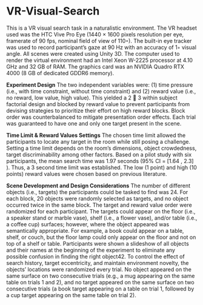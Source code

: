 # VR-Visual-Search
This is a VR visual search task in a naturalistic environment.
The VR headset used was the HTC Vive Pro Eye (1440 × 1600 pixels resolution per eye, framerate of 90 fps, nominal field of view of 110◦). The built-in eye tracker was used to record participant’s gaze at 90 Hz with an accuracy of 1◦ visual angle. All scenes were created using Unity 3D. The computer used to render the virtual environment had an Intel Xeon W-2225 processor at 4.10 GHz and 32 GB of RAM. The graphics card was an NVIDIA Quadro RTX 4000 (8 GB of dedicated GDDR6 memory). 

**Experiment Design**
The two independent variables were: (1) time pressure (i.e., with time constraint, without time constraint) and (2) reward value (i.e., no reward, low value, high value). This yielded a 2  3 within subject factorial design and blocked by reward value to prevent participants from devising strategies to prioritize their effort on high reward blocks. Block order was counterbalanced to mitigate presentation order effects. Each trial was guaranteed to have one and only one target present in the scene.

**Time Limit & Reward Values Settings**
The chosen time limit allowed the participants to locate any target in the room while still posing a challenge. Setting a time limit depends on the room’s dimensions, object crowdedness, target discriminability among other factors. Based on a pilot study with six participants, the mean search time was 1.97 seconds (95% CI = [1.64 , 2.3] ). Thus, a 3 second time limit was established. The low (1 point) and high (10 points) reward values were chosen based on previous literature.

**Scene Development and Design Considerations**
The number of different objects (i.e., targets) the participants could be tasked to find was 24. For each block, 20 objects were randomly selected as targets, and no object occurred twice in the same block. The target and reward value order were randomized for each participant. The targets could appear on the floor (i.e., a speaker stand or marble vase), shelf (i.e., a flower vase), and/or table (i.e., a coffee cup) surfaces; however, where the object appeared was semantically appropriate. For example, a book could appear on a table, shelf, or couch, but the floor lamp could only appear on the floor and not on top of a shelf or table. 
Participants were shown a slideshow of all objects and their names at the beginning of the experiment to eliminate any possible confusion in finding the right object42. To control the effect of search history, target eccentricity, and maintain environment novelty, the objects’ locations were randomized every trial. No object appeared on the same surface on two consecutive trials (e.g., a mug appearing on the same table on trials 1 and 2), and no target appeared on the same surface on two consecutive trials (a book target appearing on a table on trial 1, followed by a cup target appearing on the same table on trial 2).
